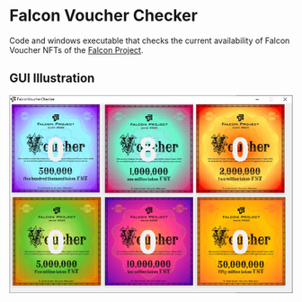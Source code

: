 # Falcon Voucher Checker

Code and windows executable that checks the current availability of Falcon Voucher NFTs of the [Falcon Project](https://falconofficial.com/).

## GUI Illustration

![GUI](example.jpg)
